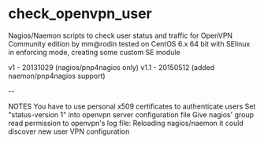 check_openvpn_user
==================

Nagios/Naemon scripts to check user status and traffic for OpenVPN Community edition
by mm@rodin
tested on CentOS 6.x 64 bit with SElinux in enforcing mode, creating some custom SE module

v1 - 20131029 (nagios/pnp4nagios only)
v1.1 - 20150512 (added naemon/pnp4nagios support)

--

NOTES
You have to use personal x509 certificates to authenticate users
Set "status-version 1" into openvpn server configuration file
Give nagios' group read permission to openvpn's log file:
Reloading nagios/naemon it could discover new user VPN configuration